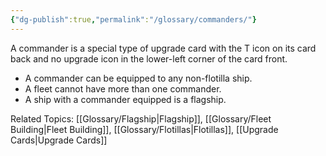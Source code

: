 ```yaml
---
{"dg-publish":true,"permalink":"/glossary/commanders/"}
---
```


A commander is a special type of upgrade card with the T icon on its card back and no upgrade icon in the lower-left corner of the card front.

- A commander can be equipped to any non-flotilla ship.
- A fleet cannot have more than one commander.
- A ship with a commander equipped is a flagship.

Related Topics: [[Glossary/Flagship\|Flagship]], [[Glossary/Fleet Building\|Fleet Building]], [[Glossary/Flotillas\|Flotillas]], [[Upgrade Cards\|Upgrade Cards]]